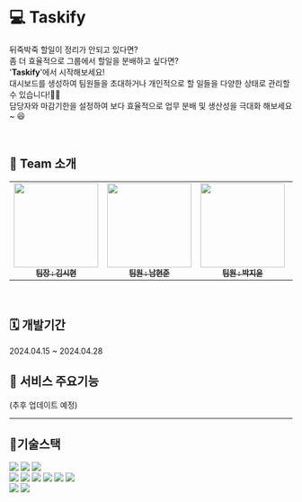 # 💻 Taskify
뒤죽박죽 할일이 정리가 안되고 있다면?  
좀 더 효율적으로 그룹에서 할일을 분배하고 싶다면?  
'**Taskify**'에서 시작해보세요!  
대시보드를 생성하여 팀원들을 초대하거나 개인적으로 할 일들을 다양한 상태로 관리할 수 있습니다!👍🏻  
담당자와 마감기한을 설정하여 보다 효율적으로 업무 분배 및 생산성을 극대화 해보세요~ 😆

</br>


## 📌 Team 소개
<table>
  <tbody>
    <tr>
      <td align="center"><a href="https://github.com/sihyonn"><img src="https://github.com/sprint-part3-team11/taskify/assets/124874266/5930624e-adfd-44da-829e-0e362a9ac084" width="150px" alt=""/><br /><sub><b>팀장 : 김시현 </b></sub></a><br /></td>
      <td align="center"><a href="https://github.com/hyunjun9788"><img src="https://github.com/sprint-part3-team11/taskify/assets/124874266/a29d57dc-55a9-4122-ae6a-1d4003014184" width="150px" alt=""/><br /><sub><b>팀원 : 남현준 </b></sub></a><br /></td>
      <td align="center"><a href="https://github.com/hijiyun"><img src="https://github.com/sprint-part3-team11/taskify/assets/124874266/e0087b44-4665-499b-9970-78e9be94b31b" width="150px" alt=""/><br /><sub><b>팀원 : 박지윤 </b></sub></a><br /></td>
      <td align="center"><a href="https://github.com/minjo0n61"><img src="https://github.com/sprint-part3-team11/taskify/assets/124874266/3bd33d02-e9de-4e99-bfc3-dd6fd3cc5c3c" width="150px" alt=""/><br /><sub><b>팀원 : 최민준 </b></sub></a><br /></td>
            <td align="center"><a href="https://github.com/elenfl0122"><img src="https://github.com/sprint-part3-team11/taskify/assets/124874266/d55b0f67-cdb9-4280-9db6-fabafc995f3f" width="150px" alt=""/><br /><sub><b>팀원 : 이지수 </b></sub></a><br /></td>
     <tr/>
  </tbody>
</table>  



</br>
  




## 🗓️ 개발기간
2024.04.15 ~ 2024.04.28


  


## 💌 서비스 주요기능

(추후 업데이트 예정)

---------------------

## 🔨기술스택

<p  width: 100%>

<img src="https://img.shields.io/badge/React-61DAFB?style=for-the-badge&logo=React&logoColor=white">
<img src="https://img.shields.io/badge/TypeScript-3178C6?style=for-the-badge&logo=TypeScript&logoColor=white">
<img src="https://img.shields.io/badge/Next.js-000000?style=for-the-badge&logo=Next.js&logoColor=white">
</br>


<img src="https://img.shields.io/badge/Axios-4B32C3?style=for-the-badge&logo=axios&logoColor=white"> 
<img src="https://img.shields.io/badge/Recoil-3578E5?style=for-the-badge&logo=Recoil&logoColor=white">
<img src="https://img.shields.io/badge/reactquery-FF4154?style=for-the-badge&logo=reactquery&logoColor=white">
<img src="https://img.shields.io/badge/styled%20components-DB7093?style=for-the-badge&logo=styledcomponents&logoColor=white"> 
<img src="https://img.shields.io/badge/ReactHookForm-EC5990?style=for-the-badge&logo=ReactHookForm&logoColor=white">
<img src="https://img.shields.io/badge/Zod-3E67B1?style=for-the-badge&logo=Zod&logoColor=white">
</br>

<img src="https://img.shields.io/badge/eslint-4B32C3?style=for-the-badge&logo=eslint&logoColor=white"> 
<img src="https://img.shields.io/badge/prettier-F7B93E?style=for-the-badge&logo=prettier&logoColor=white"> 







